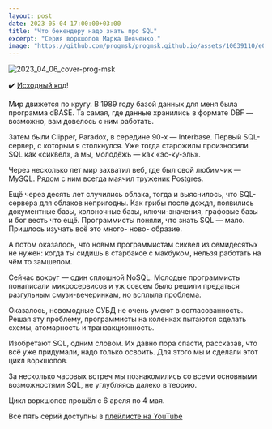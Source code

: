 ```yaml
---
layout: post
date: 2023-05-04 17:00:00+03:00
title: "Что бекендеру надо знать про SQL"
excerpt: "Серия воркшопов Марка Шевченко."
image: "https://github.com/progmsk/progmsk.github.io/assets/10639110/e0219e9b-91d5-42cc-9275-ed3897e1bacf"
---
```

![2023_04_06_cover-prog-msk]()

✔️ [Исходный код](https://github.com/markshevchenko/studying-sql)!

Мир движется по кругу. В 1989 году базой данных для меня была программа dBASE. Та самая, где данные хранились в формате DBF — возможно, вам довелось с ним работать.

Затем были Clipper, Paradox, в середине 90-х — Interbase. Первый SQL-сервер, с которым я столкнулся. Уже тогда старожилы произносили SQL как «сиквел», а мы, молодёжь — как «эс-ку-эль».

Через несколько лет мир захватил веб, где был свой любимчик — MySQL. Рядом с ним всегда маячил труженик Postgres.

Ещё через десять лет случились облака, тогда и выяснилось, что SQL-сервера для облаков непригодны. Как грибы после дождя, появились документные базы, колоночные базы, ключи-значения, графовые базы и бог весть что ещё.
Программисты поняли, что знать SQL — мало. Пришлось изучать всё это много- ново- образие.

А потом оказалось, что новым программистам сиквел из семидесятых не нужен: когда ты сидишь в старбаксе с макбуком, нельзя работать на чём то замшелом.

Сейчас вокруг — один сплошной NoSQL. Молодые программисты понаписали микросервисов и уж совсем было решили предаться разгульным смузи-вечеринкам, но всплыла проблема.

Оказалось, новомодные СУБД не очень умеют в согласованность. Решая эту проблему, программисты на коленках пытаются сделать схемы, атомарность и транзакционность.

Изобретают SQL, одним словом.
Их давно пора спасти, рассказав, что всё уже придумали, надо только освоить. Для этого мы и сделали этот цикл воркшопов.

За несколько часовых встреч мы познакомились со всеми основными возможностями SQL, не углубляясь далеко в теорию.

Цикл воркшопов прошёл с 6 ареля по 4 мая.

Все пять серий доступны в [плейлисте на YouTube](https://www.youtube.com/playlist?list=PLfkikHwnACaWziZPvLdXqxNGHN-kfPdou)
